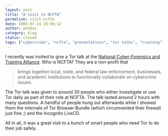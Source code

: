 ```yaml
---
layout: post
title: "A visit to NCFTA"
permalink: visit-ncfta
date: 2009-07-14 19:50:12
author: phobos
category: blog
status: closed
tags: ["cybercrime", "ncfta", "presentations", "tor talks", "training"]
---
```


I recently was invited to give a Tor talk at the [National Cyber-Forensics and Training Alliance](http://www.ncfta.net/default2.asp). Who is NCFTA? They are a non-profit that  

> brings together local, state, and federal law enforcement, businesses, and academic institutions to functionally collaborate on cybercrime issues.

The Tor talk was given to around 30 people who either investigate or use Tor daily as part of their role at NCFTA. The talk lasted around 2 hours with many questions. A handful of people hung out afterwards while I showed them the internals of Tor Browser Bundle (which circumvented their firewall just fine ;) and the Incognito LiveCD.

All in all, it was a great visit to a bunch of smart people who need Tor to do their job safely.
